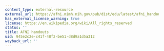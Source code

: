 ```yaml
---
content_type: external-resource
external_url: https://afni.nimh.nih.gov/pub/dist/edu/latest/afni_handouts/
has_external_license_warning: true
license: https://en.wikipedia.org/wiki/All_rights_reserved
status: ''
title: AFNI handouts
uid: 945e2c2e-c41f-48f2-be51-d8d9a1d5a312
wayback_url: ''
---
```

